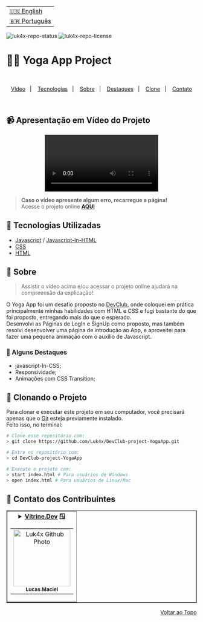<table align="right">
  <tr>
    <td>
      <a href="readme-en.md">🇺🇸 English</a>
    </td>
  </tr>
  <tr>
    <td>
      <a href="README.md">🇧🇷 Português</a>
    </td>
  </tr>
</table>

![luk4x-repo-status](https://img.shields.io/badge/Status-Finished-lightgrey?style=for-the-badge&logo=headspace&logoColor=green&color=lightgrey)
![luk4x-repo-license](https://img.shields.io/github/license/Luk4x/DevClub-project-YogaApp?style=for-the-badge&logo=unlicense&logoColor=lightgrey)
# 🧘‍♀️ Yoga App Project

<br>
<p align="center">
  <a href="#-apresentação-em-vídeo-do-projeto">Vídeo</a>&nbsp;&nbsp;&nbsp;|&nbsp;&nbsp;&nbsp;
  <a href="#-tecnologias-utilizadas">Tecnologias</a>&nbsp;&nbsp;&nbsp;|&nbsp;&nbsp;&nbsp;
  <a href="#-sobre">Sobre</a>&nbsp;&nbsp;&nbsp;|&nbsp;&nbsp;&nbsp;
  <a href="#-alguns-destaques">Destaques</a>&nbsp;&nbsp;&nbsp;|&nbsp;&nbsp;&nbsp;
  <a href="#-clonando-o-projeto">Clone</a>&nbsp;&nbsp;&nbsp;|&nbsp;&nbsp;&nbsp;
  <a href="#-contato-dos-contribuintes">Contato</a>
</p>
<br>

## 📹 Apresentação em Vídeo do Projeto
<div align="center">
  <video src="https://user-images.githubusercontent.com/86276393/153770640-61d6efd8-9719-4bd0-bd0f-5d03e6d1ebe5.mp4">
</div>

> **Caso o vídeo apresente algum erro, recarregue a página!**<br>
> Acesse o projeto online **[AQUI](https://luk4x.github.io/DevClub-project-YogaApp/)**

## 🚀 Tecnologias Utilizadas

-   [Javascript](https://developer.mozilla.org/en-US/docs/Web/JavaScript) / [Javascript-In-HTML](https://www.w3schools.com/html/html_scripts.asp)
-   [CSS](https://developer.mozilla.org/en-US/docs/Web/CSS)
-   [HTML](https://developer.mozilla.org/en-US/docs/Web/HTML)

## 📝 Sobre

> Assistir o vídeo acima e/ou acessar o projeto online ajudará na compreensão da explicação!

O Yoga App foi um desafio proposto no [DevClub](https://rodolfomori.com.br/devclub/), onde coloquei em prática principalmente minhas habilidades com HTML e CSS e fugi bastante do que foi proposto, entregando mais do que o esperado.<br>
Desenvolvi as Páginas de LogIn e SignUp como proposto, mas também resolvi desenvolver uma página de introdução ao App, e aproveitei para fazer uma pequena animação com o auxílio de Javascript.

### 📌 Alguns Destaques

- javascript-In-CSS;
- Responsividade;
- Animações com CSS Transition;

## 📖 Clonando o Projeto

Para clonar e executar este projeto em seu computador, você precisará apenas que o [Git](https://git-scm.com/) esteja previamente instalado.<br>
Feito isso, no terminal:

```bash
# Clone esse repositório com:
> git clone https://github.com/Luk4x/DevClub-project-YogaApp.git

# Entre no repositório com:
> cd DevClub-project-YogaApp

# Execute o projeto com:
> start index.html # Para usuários de Windows
> open index.html # Para usuários de Linux/Mac
```

## 🤝 Contato dos Contribuintes

<table border="2">
  <tr>
    <td align="center">
      <details>
        <summary>
          <b><a href="https://cursos.alura.com.br/vitrinedev/lucasmacielf">Vitrine.Dev</a> 🪟</b>
          <table>
            <tr>
              <td align="center">
                <a href="https://github.com/Luk4x">
                  <img src="https://avatars.githubusercontent.com/Luk4x" width="150px;" alt="Luk4x Github Photo"/>
                </a>
                <br>
                <a href="https://www.linkedin.com/in/lucasmacielf/">
                  <sub>
                    <b>Lucas Maciel</b>
                  </sub>
                </a>
              </td>
            </tr>
          </table>
        </summary>

| :placard: Vitrine.Dev | Lucas Maciel |
| -------------  | --- |
| :sparkles: Nome        | **🧘‍♀️ Yoga App**
| :label: Tecnologias | javascript, css, html
| :camera: Img         | ![](https://user-images.githubusercontent.com/86276393/202922887-a21a47ff-7158-4b93-af78-4d78e1926857.png#vitrinedev)

</details>
</td>
</tr>
</table>

<p align="right">
  <a href="#%EF%B8%8F-yoga-app-project">Voltar ao Topo</a>
</p>
